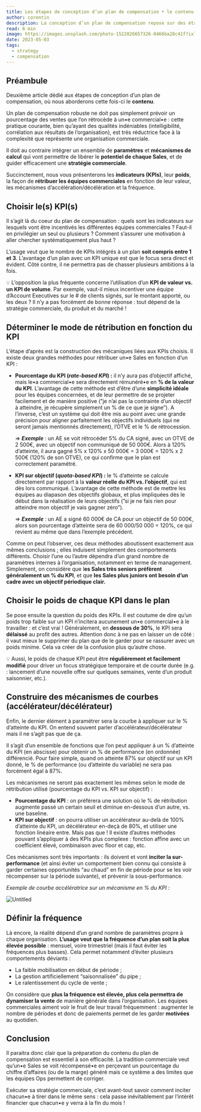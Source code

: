 ```yaml
---
title: Les étapes de conception d’un plan de compensation • le contenu
author: corentin
description: La conception d’un plan de compensation repose sur des étapes indispensables. En effet, nombreux sont les plans imparfaits voire inefficaces qui ont négligé certaines règles, ou qui sont fondés sur des schémas inadaptés. Voici donc une série d’articles qui vous permettra de comprendre en détail ces étapes. Dans ce second article, on aborde le sujet du contenu du plan de compensation ; les indicateurs, les méthodes de rétribution, les mécanismes de courbes, et bien d’autres sujets.
read: 6 min
image: https://images.unsplash.com/photo-1522826657326-0466ba28c41f?ixlib=rb-4.0.3&q=85&fm=jpg&crop=entropy&cs=srgb&w=1200
date: 2023-05-03
tags:
  - strategy
  - compensation
---
```


## Préambule

Deuxième article dédié aux étapes de conception d’un plan de compensation, où nous aborderons cette
fois-ci le **contenu**.

Un plan de compensation robuste ne doit pas simplement prévoir un pourcentage des ventes que l’on
rétrocède à un•e commercial•e : cette pratique courante, bien qu’ayant des qualités indéniables
(intelligibilité, corrélation aux résultats de l’organisation), est très réductrice face à la
complexité que représente une organisation commerciale.

Il doit au contraire intégrer un ensemble de **paramètres** et **mécanismes de calcul** qui vont
permettre de libérer le **potentiel de chaque Sales**, et de guider efficacement une **stratégie
commerciale**.

Succinctement, nous vous présenterons les **indicateurs (KPIs)**, leur **poids**, la façon de
**rétribuer les équipes commerciales** en fonction de leur valeur, les mécanismes
d’accélération/décélération et la fréquence.

## Choisir le(s) KPI(s)

Il s’agit là du coeur du plan de compensation : quels sont les indicateurs sur lesquels vont être
incentivés les différentes équipes commerciales ? Faut-il en privilégier un seul ou plusieurs ?
Comment s’assurer une motivation à aller chercher systématiquement plus haut ?

L’usage veut que le nombre de KPIs intégrés à un plan **soit compris entre 1 et 3**. L’avantage d’un
plan avec un KPI unique est que le focus sera direct et évident. Côté contre, il ne permettra pas de
chasser plusieurs ambitions à la fois.

💡 L’opposition la plus fréquente concerne l’utilisation d’un **KPI de valeur vs. un KPI de
volume**. Par exemple, vaut-il mieux incentiver une équipe d’Account Executives sur le # de
clients signés, sur le montant apporté, ou les deux ? Il n’y a pas forcément de bonne réponse :
tout dépend de la stratégie commerciale, du produit et du marché !

## Déterminer le mode de rétribution en fonction du KPI

L’étape d’après est la construction des mécaniques liées aux KPIs choisis. Il existe deux grandes
méthodes pour rétribuer un•e Sales en fonction d’un KPI :

- **Pourcentage du KPI (_rate-based KPI_) :** il n’y aura pas d’objectif affiché, mais le•a
  commercial•e sera directement rémunéré•e en **% de la valeur du KPI**. L’avantage de cette méthode
  est d’être d’une **simplicité idéale** pour les équipes concernées, et de leur permettre de se
  projeter facilement et de manière positive (”je n’ai pas la contrainte d’un objectif à atteindre,
  je récupère simplement un % de ce que je signe”). A l’inverse, c’est un système qui doit être mis
  au point avec une grande précision pour aligner parfaitement les objectifs individuels (qui ne
  seront jamais mentionnés directement), l’OTVE et le % de rétrocession.

  ⇒ **_Exemple_** : un AE se voit rétrocéder 5% du CA signé, avec un OTVE de 2 500€, avec un
  objectif non communiqué de 50 000€. Alors à 120% d’atteinte, il aura gagné 5% x 120% x 50 000€ = 3
  000€ = 120% x 2 500€ (120% de son OTVE), ce qui confirme que le plan est correctement paramétré.

- **KPI sur objectif (_quota-based KPI_) :** le % d’atteinte se calcule directement par rapport à la
  **valeur réelle du KPI vs. l’objectif**, qui est dès lors communiqué. L’avantage de cette méthode
  est de mettre les équipes au diapason des objectifs globaux, et plus impliquées dès le début dans
  la réalisation de leurs objectifs (”si je ne fais rien pour atteindre mon objectif je vais gagner
  zéro”).

  ⇒ **_Exemple_** : un AE a signé 60 000€ de CA pour un objectif de 50 000€, alors son pourcentage
  d’atteinte sera de 60 000/50 000 = 120%, ce qui revient au même que dans l’exemple précédent.

Comme on peut l’observer, ces deux méthodes aboutissent exactement aux mêmes conclusions ; elles
induisent simplement des comportements différents. Choisir l’une ou l’autre dépendra d’un grand
nombre de paramètres internes à l’organisation, notamment en terme de management. Simplement, on
considère que l**es Sales très seniors préfèrent généralement un % du KPI**, et que **les Sales plus
juniors ont besoin d’un cadre avec un objectif périodique clair.**

## Choisir le poids de chaque KPI dans le plan

Se pose ensuite la question du poids des KPIs. Il est coutume de dire qu’un poids trop faible sur un
KPI n’incitera aucunement un•e commercial•e à le travailler : et c’est vrai ! Généralement, en
**dessous de 30%**, le KPI sera **délaissé** au profit des autres. Attention donc à ne pas en
laisser un de côté : il vaut mieux le supprimer du plan que de le garder pour se rassurer avec un
poids minime. Cela va créer de la confusion plus qu’autre chose.

💡 Aussi, le poids de chaque KPI peut être **régulièrement et facilement modifié** pour driver un
focus stratégique temporaire et de courte durée (e.g. : lancement d’une nouvelle offre sur
quelques semaines, vente d’un produit saisonnier, etc.).

## Construire des mécanismes de courbes (accélérateur/décélérateur)

Enfin, le dernier élément à paramétrer sera la courbe à appliquer sur le % d’atteinte du KPI. On
entend souvent parler d’accélérateur/décélérateur mais il ne s’agit pas que de ça.

Il s’agit d’un ensemble de fonctions que l’on peut appliquer à un % d’atteinte du KPI (en abscisse)
pour obtenir un % de performance (en ordonnée) différencié. Pour faire simple, quand on atteinte 87%
sur objectif sur un KPI donné, le % de performance (ou d’atteinte du variable) ne sera pas forcément
égal à 87%.

Les mécanismes ne seront pas exactement les mêmes selon le mode de rétribution utilisé (pourcentage
du KPI vs. KPI sur objectif) :

- **Pourcentage du KPI** : on préférera une solution où le % de rétribution augmente passé un
  certain seuil et diminue en-dessous d’un autre, vs. une baseline.
- **KPI sur objectif** : on pourra utiliser un accélérateur au-delà de 100% d’atteinte du KPI, un
  décélérateur en-deçà de 80%, et utiliser une fonction linéaire entre. Mais pas que ! Il existe
  d’autres méthodes pouvant s’appliquer à des KPIs plus complexe : fonction affine avec un
  coefficient élevé, combinaison avec floor et cap, etc.

Ces mécanismes sont très importants : ils doivent et vont **inciter la sur-performance** (et ainsi
éviter un comportement bien connu qui consiste à garder certaines opportunités “au chaud” en fin de
période pour se les voir récompenser sur la période suivante), et prévenir la sous-performance.

_Exemple de courbe accélératrice sur un mécanisme en % du KPI :_

![Untitled](https://jr0deqtyc8c5pvr8.public.blob.vercel-storage.com/content/posts/8/1.png)

## Définir la fréquence

Là encore, la réalité dépend d’un grand nombre de paramètres propre à chaque organisation. **L’usage
veut que la fréquence d’un plan soit la plus élevée possible** : mensuel, voire trimestriel (mais il
faut éviter les fréquences plus basses). Cela permet notamment d’éviter plusieurs comportements
déviants :

- La faible mobilisation en début de période ;
- La gestion artificiellement “saisonnalisée” du pipe ;
- Le ralentissement du cycle de vente ;

On considère que **plus la fréquence est élevée, plus cela permettra de dynamiser la vente** de
manière générale dans l’organisation. Les équipes commerciales aiment voir le fruit de leur travail
fréquemment : augmenter le nombre de périodes et donc de paiements permet de les garder **motivées**
au quotidien.

## Conclusion

Il paraitra donc clair que la préparation du contenu du plan de compensation est essentiel à son
efficacité. La tradition commerciale veut qu’un•e Sales se voit récompensé•e en perçevant un
pourcentage du chiffre d’affaires (ou de la marge) généré mais ce système a des limites que les
équipes Ops permettent de corriger.

Exécuter sa stratégie commerciale, c’est avant-tout savoir comment inciter chacun•e à tirer dans le
même sens : cela passe inévitablement par l’intérêt financier que chacun•e y verra à la fin du mois !
